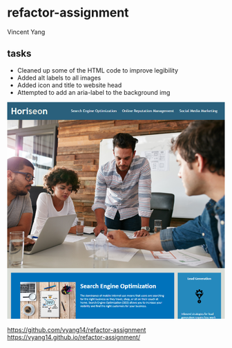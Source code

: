 # refactor-assignment

Vincent Yang

## tasks

* Cleaned up some of the HTML code to improve legibility 
* Added alt labels to all images
* Added icon and title to website head
* Attempted to add an aria-label to the background img

![preview](./assets/images/preview.png) 

https://github.com/vyang14/refactor-assignment
https://vyang14.github.io/refactor-assignment/